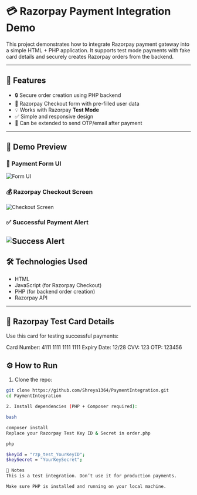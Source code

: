 # 💳 Razorpay Payment Integration Demo

This project demonstrates how to integrate Razorpay payment gateway into a simple HTML + PHP application. It supports test mode payments with fake card details and securely creates Razorpay orders from the backend.

---

## 🚀 Features

- 🔒 Secure order creation using PHP backend
- 🧾 Razorpay Checkout form with pre-filled user data
- 💡 Works with Razorpay **Test Mode**
- ✅ Simple and responsive design
- 📩 Can be extended to send OTP/email after payment

---

## 📸 Demo Preview

### 🧾 Payment Form UI  
![Form UI](https://your-image-url.com/form-ui.png) 

### 💰 Razorpay Checkout Screen  
![Checkout Screen](https://your-image-url.com/checkout-ui.png) 

### ✅ Successful Payment Alert  
![Success Alert](https://your-image-url.com/success.png) 
---

## 🛠️ Technologies Used

- HTML
- JavaScript (for Razorpay Checkout)
- PHP (for backend order creation)
- Razorpay API

---

## 🧪 Razorpay Test Card Details

Use this card for testing successful payments:

Card Number: 4111 1111 1111 1111
Expiry Date: 12/28
CVV: 123
OTP: 123456

## ⚙️ How to Run

1. Clone the repo:

```bash
git clone https://github.com/Shreya1364/PaymentIntegration.git
cd PaymentIntegration

2. Install dependencies (PHP + Composer required):

bash

composer install
Replace your Razorpay Test Key ID & Secret in order.php

php

$keyId = "rzp_test_YourKeyID";
$keySecret = "YourKeySecret";

📌 Notes
This is a test integration. Don’t use it for production payments.

Make sure PHP is installed and running on your local machine.

